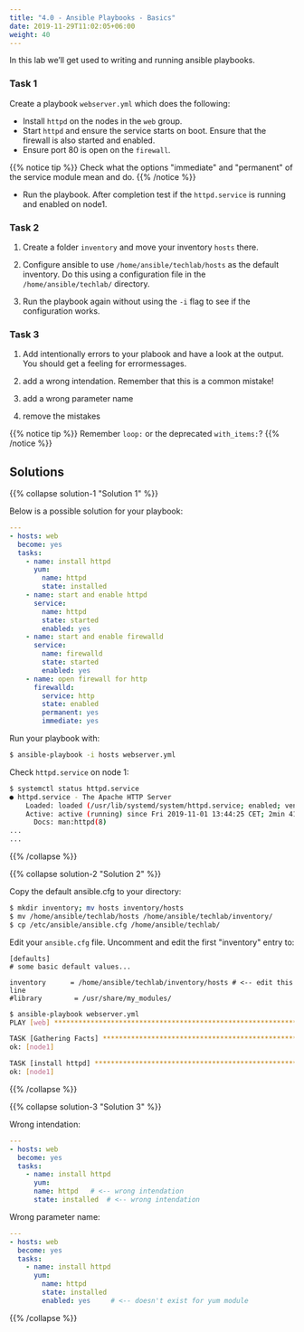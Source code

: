 ```yaml
---
title: "4.0 - Ansible Playbooks - Basics"
date: 2019-11-29T11:02:05+06:00
weight: 40
---
```


In this lab we’ll get used to writing and running ansible playbooks.

### Task 1

Create a playbook `webserver.yml` which does the following:

- Install `httpd` on the nodes in the `web` group.
- Start `httpd` and ensure the service starts on boot. Ensure that the firewall is also started and enabled.
- Ensure port 80 is open on the `firewall`.

{{% notice tip %}}
Check what the options "immediate" and "permanent" of the service module mean and do.
{{% /notice %}}

- Run the playbook. After completion test if the `httpd.service` is running and enabled on node1.

### Task 2

1. Create a folder `inventory` and move your inventory `hosts` there.

2. Configure ansible to use `/home/ansible/techlab/hosts` as the default inventory.
   Do this using a configuration file in the `/home/ansible/techlab/` directory.

3. Run the playbook again without using the `-i` flag to see if the configuration works.

### Task 3

1. Add intentionally errors to your plabook and have a look at the output. You should get a feeling for errormessages.

2. add a wrong intendation. Remember that this is a common mistake!

3. add a wrong parameter name

4. remove the mistakes

{{% notice tip %}}
Remember `loop:` or the deprecated `with_items:`?
{{% /notice %}}


## Solutions

{{% collapse solution-1 "Solution 1" %}}

Below is a possible solution for your playbook:

```yaml
---
- hosts: web
  become: yes
  tasks:
    - name: install httpd
      yum:
        name: httpd
        state: installed
    - name: start and enable httpd
      service:
        name: httpd
        state: started
        enabled: yes
    - name: start and enable firewalld
      service:
        name: firewalld
        state: started
        enabled: yes
    - name: open firewall for http
      firewalld:
        service: http
        state: enabled
        permanent: yes
        immediate: yes
```

Run your playbook with:

```bash
$ ansible-playbook -i hosts webserver.yml
```

Check `httpd.service` on node 1:

```bash
$ systemctl status httpd.service
● httpd.service - The Apache HTTP Server
    Loaded: loaded (/usr/lib/systemd/system/httpd.service; enabled; vendor preset: disabled)
    Active: active (running) since Fri 2019-11-01 13:44:25 CET; 2min 41s ago
      Docs: man:httpd(8)
...
...
```
{{% /collapse %}}

{{% collapse solution-2 "Solution 2" %}}

Copy the default ansible.cfg to your directory:

```bash
$ mkdir inventory; mv hosts inventory/hosts
$ mv /home/ansible/techlab/hosts /home/ansible/techlab/inventory/
$ cp /etc/ansible/ansible.cfg /home/ansible/techlab/
```

Edit your `ansible.cfg` file. Uncomment and edit the first "inventory" entry to:

```
[defaults]
# some basic default values...

inventory      = /home/ansible/techlab/inventory/hosts # <-- edit this line
#library        = /usr/share/my_modules/
```

```bash
$ ansible-playbook webserver.yml
PLAY [web] ***********************************************************************

TASK [Gathering Facts] ***********************************************************
ok: [node1]

TASK [install httpd] *************************************************************
ok: [node1]
```
{{% /collapse %}}

{{% collapse solution-3 "Solution 3" %}}

Wrong intendation:

```yaml
---
- hosts: web
  become: yes
  tasks:
    - name: install httpd
      yum:
      name: httpd	# <-- wrong intendation
      state: installed  # <-- wrong intendation
```

Wrong parameter name:

```yaml
---
- hosts: web
  become: yes
  tasks:
    - name: install httpd
      yum:
        name: httpd
        state: installed
        enabled: yes     # <-- doesn't exist for yum module
```

{{% /collapse %}}